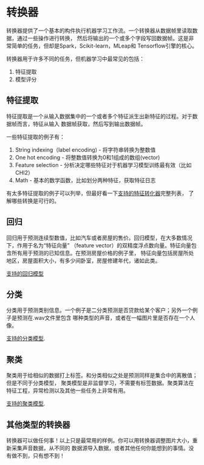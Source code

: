 # 转换器

转换器提供了一个基本的构件执行机器学习工作流。一个转换器从数据帧里读取数据，通过一些操作进行转换，
然后将输出的一个或多个字段写回数据帧。这是非常简单的任务，但却是Spark，Scikit-learn，MLeap和
Tensorflow引擎的核心。

转换器用于许多不同的任务，但机器学习中最常见的包括：

1. 特征提取
2. 模型评分

## 特征提取

特征提取是一个从输入数据集中的一个或者多个特征派生出新特征的过程。对于数据帧而言，特征从输入
数据帧获取，然后写到输出数据帧。

一些特征提取的例子有：

1. String indexing（label encoding) - 将字符串转换为整数值
2. One hot encoding - 将整数值转换为0和1组成的数组(vector)
3. Feature selection - 分析决定哪些特征对于机器学习模型训练最有效（比如CHI2）
4. Math - 基本的数学函数，比如划分两种特征，获取特征日志

有太多特征提取的例子可以列举，但最好看一下[支持的特征转化器](support.html#features)完整列表，
了解哪些转换是可行的。

## 回归

回归用于预测连续型数值，比如汽车或者房屋的售价。回归模型，在大多数情况下，作用于名为“特征向量”
（feature vector）的双精度浮点数向量。特征向量包含所有用于预测的已知信息。在预测房屋价格的例子里，
特征向量包括房屋所处地区，房屋面积大小，有多少间卧室，房屋修建年代，诸如此类。

[支持的回归模型](support.html#regression)

## 分类

分类用于预测类别信息。一个例子是二分类预测是否贷款给某个客户；另外一个例子是预测在.wav文件里包含
哪种类型的声音，或者在一幅图片里是否存在一个人像。

[支持的分类模型](support.html#classification).

## 聚类

聚类用于给相似的数据打上标签。和分类相似之处是预测同样是集合中的离散值；但是不同于分类模型，
聚类模型是非监督学习，不需要有标签数据。聚类算法在特征工程，异常检测以及其他一些任务上非常有用。


[支持的聚类模型](support.html#clustering).

## 其他类型的转换器

转换器可以做任何事！以上只是最常用的样例。你可以用转换器调整图片大小，重新采集声音数据，从不同的
数据源导入数据，或者其他任何你能想到的事情。没有做不到，只有想不到！
